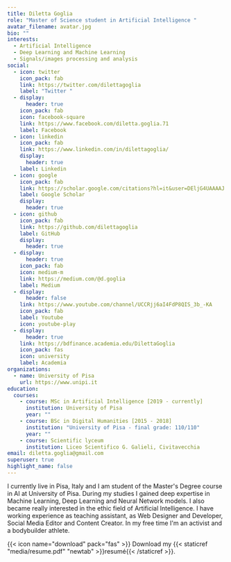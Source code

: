 ```yaml
---
title: Diletta Goglia
role: "Master of Science student in Artificial Intelligence "
avatar_filename: avatar.jpg
bio: ""
interests:
  - Artificial Intelligence
  - Deep Learning and Machine Learning
  - Signals/images processing and analysis
social:
  - icon: twitter
    icon_pack: fab
    link: https://twitter.com/dilettagoglia
    label: "Twitter "
  - display:
      header: true
    icon_pack: fab
    icon: facebook-square
    link: https://www.facebook.com/diletta.goglia.71
    label: Facebook
  - icon: linkedin
    icon_pack: fab
    link: https://www.linkedin.com/in/dilettagoglia/
    display:
      header: true
    label: Linkedin
  - icon: google
    icon_pack: fab
    link: https://scholar.google.com/citations?hl=it&user=DEljG4UAAAAJ
    label: Google Scholar
    display:
      header: true
  - icon: github
    icon_pack: fab
    link: https://github.com/dilettagoglia
    label: GitHub
    display:
      header: true
  - display:
      header: true
    icon_pack: fab
    icon: medium-m
    link: https://medium.com/@d.goglia
    label: Medium
  - display:
      header: false
    link: https://www.youtube.com/channel/UCCRjj6aI4FdP8QIS_3b_-KA
    icon_pack: fab
    label: Youtube
    icon: youtube-play
  - display:
      header: true
    link: https://bdfinance.academia.edu/DilettaGoglia
    icon_pack: fas
    icon: university
    label: Academia
organizations:
  - name: University of Pisa
    url: https://www.unipi.it
education:
  courses:
    - course: MSc in Artificial Intelligence [2019 - currently]
      institution: University of Pisa
      year: ""
    - course: BSc in Digital Humanities [2015 - 2018]
      institution: "University of Pisa - final grade: 110/110"
      year: ""
    - course: Scientific lyceum
      institution: Liceo Scientifico G. Galieli, Civitavecchia
email: diletta.goglia@gmail.com
superuser: true
highlight_name: false
---
```


I currently live in Pisa, Italy and I am student of the Master's Degree course in AI at University of Pisa. 
During my studies I gained deep expertise in Machine Learning, Deep Learning and Neural Network models. I also became really interested in the ethic field of Artificial Intelligence.
I have working experience as teaching assistant, as Web Designer and Developer, Social Media Editor and Content Creator.
In my free time I'm an activist and a bodybuilder athlete.

{{< icon name="download" pack="fas" >}} Download my {{< staticref "media/resume.pdf" "newtab" >}}resumé{{< /staticref >}}.
